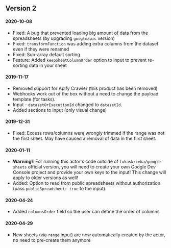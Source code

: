 ## Version 2
#### 2020-10-08
- Fixed: A bug that prevented loading big amount of data from the spreadsheets (by upgrading `googleapis` version)
- Fixed: `transformFunction` was adding extra columns from the dataset even if they were renamed
- Fixed: Sub-array default sorting
- Feature: Added `keepSheetColumnOrder` option to input to prevent re-sorting data in your sheet

#### 2019-11-17
- Removed support for Apify Crawler (this product has been removed)
- Webhooks work out of the box without a need to change the payload template (for tasks).
- Input - `datasetOrExecutionId` changed to `datasetId`.
- Added sections to input (only visual change)

#### 2019-12-31
- Fixed: Excess rows/columns were wrongly trimmed if the range was not the first sheet. May have caused a removal of data in the first sheet.

#### 2020-01-11
- **Warning!**: For running this actor's code outside of `lukaskrivka/google-sheets` official version, you will need to create your own Google Dev Console project and provide your own keys to the input! This change will apply to older versions as well!
- Added: Option to read from public spreadsheets without authorization (pass `publicSpreadsheet: true` to the input).

#### 2020-04-24
- Added `columnsOrder` field so the user can define the order of columns

#### 2020-04-29
- New sheets (via `range` input) are now automatically created by the actor, no need to pre-create them anymore
